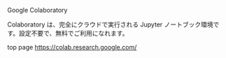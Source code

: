Google Colaboratory

Colaboratory は、完全にクラウドで実行される Jupyter ノートブック環境です。設定不要で、無料でご利用になれます。

top page
https://colab.research.google.com/

